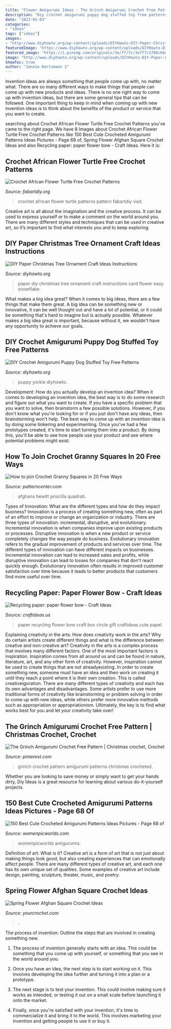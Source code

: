 ```yaml
---
title: "Flower Amigurumi Ideas : The Grinch Amigurumi Crochet Free Pattern"
description: "Diy crochet amigurumi puppy dog stuffed toy free patterns"
date: "2023-01-03"
categories:
- "ideas"
tags: ["ideas"]
images:
- "http://www.diyhowto.org/wp-content/uploads/DIYHowto-DIY-Paper-Christmas-Tree-Ornament-Craft-Ideas-05.jpg"
featuredImage: "https://www.diyhowto.org/wp-content/uploads/DIYHowto-DIY-Crochet-Amigurumi-Puppy-Dog-Stuffed-Toy-Patterns-02.jpg"
featured_image: "https://i.pinimg.com/originals/3e/ff/7c/3eff7c1f80c6bd8744754d784881f189.jpg"
image: "http://www.diyhowto.org/wp-content/uploads/DIYHowto-DIY-Paper-Christmas-Tree-Ornament-Craft-Ideas-05.jpg"
ShowToc: true
author: "Jannie Kertzmann I"
---
```



Invention ideas are always something that people come up with, no matter what. There are so many different ways to make things that people can come up with new products and ideas. There is no one right way to come up with invention ideas, but there are some general tips that can be followed. One important thing to keep in mind when coming up with new invention ideas is to think about the benefits of the product or service that you want to create.

	

		
searching about Crochet African Flower Turtle Free Crochet Patterns you've came to the right page. We have 8 Images about Crochet African Flower Turtle Free Crochet Patterns like 150 Best Cute Crocheted Amigurumi Patterns Ideas Pictures - Page 68 of, Spring Flower Afghan Square Crochet Ideas and also Recycling paper: paper flower bow - Craft Ideas. Here it is:
		
    
## Crochet African Flower Turtle Free Crochet Patterns

<img loading=lazy src="http://fabartdiy.org/wp-content/uploads/2018/07/fabartdiy-Crochet-African-Flower-Turtle-Free-Crochet-Patterns-ft.jpg" onerror="this.onerror=null;this.src='https://tse2.mm.bing.net/th?id=OIP.uxiYNGyCeaq9I3dsgJzjdwHaEV&amp;pid=15.1';" alt="Crochet African Flower Turtle Free Crochet Patterns">

_Source: fabartdiy.org_

>crochet african flower turtle patterns pattern fabartdiy visit. 

	

Creative art is all about the imagination and the creative process. It can be used to express yourself or to make a comment on the world around you. There are many different styles and techniques that can be used in creative art, so it’s important to find what interests you and to keep exploring.

    
## DIY Paper Christmas Tree Ornament Craft Ideas Instructions

<img loading=lazy src="http://www.diyhowto.org/wp-content/uploads/DIYHowto-DIY-Paper-Christmas-Tree-Ornament-Craft-Ideas-05.jpg" onerror="this.onerror=null;this.src='https://tse2.mm.bing.net/th?id=OIP.G0FveofWFtYkZefLQXMNPwHaLs&amp;pid=15.1';" alt="DIY Paper Christmas Tree Ornament Craft Ideas Instructions">

_Source: diyhowto.org_

>paper diy christmas tree ornament craft instructions card flower easy snowflake. 

	

What makes a big idea great?
When it comes to big ideas, there are a few things that make them great. A big idea can be something new or innovative, it can be well thought out and have a lot of potential, or it could be something that's hard to imagine but is actually possible. Whatever makes a big idea great is important, because without it, we wouldn't have any opportunity to achieve our goals.

    
## DIY Crochet Amigurumi Puppy Dog Stuffed Toy Free Patterns

<img loading=lazy src="https://www.diyhowto.org/wp-content/uploads/DIYHowto-DIY-Crochet-Amigurumi-Puppy-Dog-Stuffed-Toy-Patterns-02.jpg" onerror="this.onerror=null;this.src='https://tse2.mm.bing.net/th?id=OIP.eaHXeMEMqb04QpdKcstFfAHaGo&amp;pid=15.1';" alt="DIY Crochet Amigurumi Puppy Dog Stuffed Toy Free Patterns">

_Source: diyhowto.org_

>puppy yorkie diyhowto. 

	

Development: How do you actually develop an invention idea?
When it comes to developing an invention idea, the best way is to do some research and figure out what you want to create. If you have a specific problem that you want to solve, then brainstorm a few possible solutions. However, if you don't know what you're looking for or if you just don't have any ideas, then brainstorming won't help. The best way to come up with an invention idea is by doing some tinkering and experimenting. Once you've had a few prototypes created, it's time to start turning them into a product. By doing this, you'll be able to see how people use your product and see where potential problems might exist.

    
## How To Join Crochet Granny Squares In 20 Free Ways

<img loading=lazy src="https://stateless.patterncenter.com/2018/09/how-to-join-crochet-granny-squares-in-20-free-ways2.jpg" onerror="this.onerror=null;this.src='https://tse4.mm.bing.net/th?id=OIP.gRAFwD7rYahMTggUllcF_QHaJ4&amp;pid=15.1';" alt="How to join Crochet Granny Squares in 20 Free Ways">

_Source: patterncenter.com_

>afghans hewitt priscilla quadrati. 

	

Types of Innovation: What are the different types and how do they impact business?
Innovation is a process of creating something new, often as part of an effort to improve or change an organization or industry. There are three types of innovation: incremental, disruptive, and evolutionary. Incremental innovation is when companies improve upon existing products or processes. Disruptive innovation is when a new product or service completely changes the way people do business. Evolutionary innovation refers to the gradual improvement of products and services over time.
The different types of innovation can have different impacts on businesses. Incremental innovation can lead to increased sales and profits, while disruptive innovation can lead to losses for companies that don't react quickly enough. Evolutionary innovation often results in improved customer satisfaction over time because it leads to better products that customers find more useful over time.

    
## Recycling Paper: Paper Flower Bow - Craft Ideas

<img loading=lazy src="https://www.craftideas.us/wp-content/uploads/2012/10/recycling-paper-ideas.jpg" onerror="this.onerror=null;this.src='https://tse1.mm.bing.net/th?id=OIP.hMFr2d8c7V2fsVCHC83SNgHaFj&amp;pid=15.1';" alt="Recycling paper: paper flower bow - Craft Ideas">

_Source: craftideas.us_

>paper recycling flower bow craft box circle gift craftideas cute papel. 

	

Explaining creativity in the arts: How does creativity work in the arts? Why do certain artists create different things and what is the difference between creative and non-creative art?
Creativity in the arts is a complex process that involves many different factors. One of the most important factors is inspiration. Inspiration comes from all around us and can be found in nature, literature, art, and any other form of creativity. However, inspiration cannot be used to create things that are not alreadyexisting. In order to create something new, someone must have an idea and then work on creating it until they reach a point where it is their own creation. This is called creativeigoration. There are many different types of creativity and each has its own advantages and disadvantages. Some artists prefer to use more traditional forms of creativity like brainstorming or problem solving in order to come up with new ideas, while others prefer more innovative methods such as appropriation or appropriationism. Ultimately, the key is to find what works best for you and let your creativity take over!

    
## The Grinch Amigurumi Crochet Free Pattern | Christmas Crochet, Crochet

<img loading=lazy src="https://i.pinimg.com/originals/3e/ff/7c/3eff7c1f80c6bd8744754d784881f189.jpg" onerror="this.onerror=null;this.src='https://tse4.mm.bing.net/th?id=OIP.Ks-opCnG_fdTpkPqtlTkggAAAA&amp;pid=15.1';" alt="The Grinch Amigurumi Crochet Free Pattern | Christmas crochet, Crochet">

_Source: pinterest.com_

>grinch crochet pattern amigurumi patterns christmas crocheted. 

	

Whether you are looking to save money or simply want to get your hands dirty, Diy Ideas is a great resource for learning about various do-it-yourself projects.

    
## 150 Best Cute Crocheted Amigurumi Patterns Ideas Pictures - Page 68 Of

<img loading=lazy src="https://i3.wp.com/www.womenpicworlds.com/wp-content/uploads/2019/02/womenpic-world-crochet-amigurumi-toy-free-patttern-2016-serie-8-25-e1549237119801.jpg" onerror="this.onerror=null;this.src='https://tse2.mm.bing.net/th?id=OIP.fs8sXHdLSW5mymYdiF6THwHaK8&amp;pid=15.1';" alt="150 Best Cute Crocheted Amigurumi Patterns Ideas Pictures - Page 68 of">

_Source: womenpicworlds.com_

>womenpicworlds amigurumis. 

	

Definition of art: What is it?
Creative art is a form of art that is not just about making things look good, but also creating experiences that can emotionally affect people. There are many different types of creative art, and each one has its own unique set of qualities. Some examples of creative art include design, painting, sculpture, theater, music, and poetry.

    
## Spring Flower Afghan Square Crochet Ideas

<img loading=lazy src="https://stateless.yourcrochet.com/2021/04/f0006c18-1-flower-afghan-square-1024x537.jpg" onerror="this.onerror=null;this.src='https://tse1.mm.bing.net/th?id=OIP.5CdTchHkWft1rgzBJ6RoSQHaD4&amp;pid=15.1';" alt="Spring Flower Afghan Square Crochet Ideas">

_Source: yourcrochet.com_

>. 

	

The process of invention: Outline the steps that are involved in creating something new.
1. The process of invention generally starts with an idea. This could be something that you come up with yourself, or something that you see in the world around you.
2. Once you have an idea, the next step is to start working on it. This involves developing the idea further and turning it into a plan or a prototype.

3. The next stage is to test your invention. This could involve making sure it works as intended, or testing it out on a small scale before launching it onto the market.

4. Finally, once you're satisfied with your invention, it's time to commercialize it and bring it to the world. This involves marketing your invention and getting people to use it or buy it.

